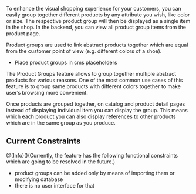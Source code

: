 To enhance the visual shopping experience for your customers, you can easily group together different products by any attribute you wish, like color or size. The respective product group will then be displayed as a single item in the shop. In the backend, you can view all product group items from the product page.

Product groups are used to link abstract products together which are equal from the customer point of view (e.g. different colors of a shoe).

* Place product groups in cms placeholders

The Product Groups feature allows to group together multiple abstract products for various reasons. One of the most common use cases of this feature is to group same products with different colors together to make user’s browsing more convenient.

Once products are grouped together, on catalog and product detail pages instead of displaying individual item you can display the group. This means which each product you can also display references to other products which are in the same group as you produce.

## Current Constraints
 
@(Info)()(Currently, the feature has the following functional constraints which are going to be resolved in the future.)

* product groups can be added only by means of importing them or modifying database
* there is no user interface for that

<!--
**See also:**

* Product Group - Under The Hood
-->